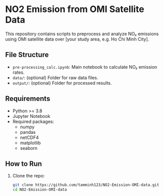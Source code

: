 # NO2 Emission from OMI Satellite Data

This repository contains scripts to preprocess and analyze NO₂ emissions using OMI satellite data over [your study area, e.g. Ho Chi Minh City].

## File Structure

- `pre-processing_calc.ipynb`: Main notebook to calculate NO₂ emission rates.
- `data/`: (optional) Folder for raw data files.
- `output/`: (optional) Folder for processed results.

## Requirements

- Python >= 3.8  
- Jupyter Notebook  
- Required packages:
  - numpy
  - pandas
  - netCDF4
  - matplotlib
  - seaborn

## How to Run

1. Clone the repo:
   ```bash
   git clone https://github.com/tamminh123/NO2-Emission-OMI-data.git
   cd NO2-Emission-OMI-data
